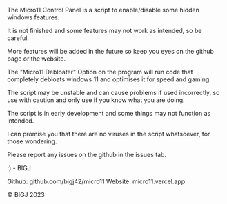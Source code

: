 The Micro11 Control Panel is a script to enable/disable some hidden windows features.

It is not finished and some features may not work as intended, so be careful.

More features will be added in the future so keep you eyes on the github page or the website.

The "Micro11 Debloater" Option on the program will run code that completely debloats windows 11 and optimises it for speed and gaming.

The script may be unstable and can cause problems if used incorrectly, so use with caution and only use if you know what you are doing.

The script is in early development and some things may not function as intended.

I can promise you that there are no viruses in the script whatsoever, for those wondering.

Please report any issues on the github in the issues tab.

:) - BIGJ

Github: github.com/bigj42/micro11
Website: micro11.vercel.app

© BIGJ 2023 
